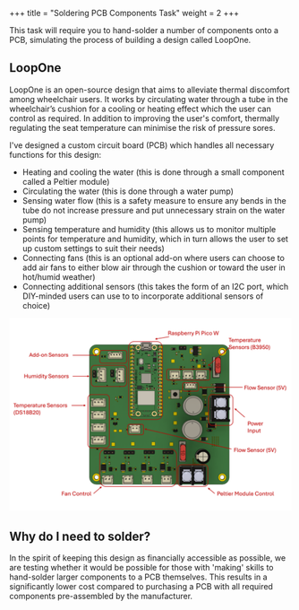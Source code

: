 +++
title = "Soldering PCB Components Task"
weight = 2
+++

This task will require you to hand-solder a number of components onto a PCB, simulating the process of building a design called LoopOne.

## LoopOne
LoopOne is an open-source design that aims to alleviate thermal discomfort among wheelchair users. It works by circulating water through a tube in the wheelchair’s cushion for a cooling or heating effect which the user can control as required. In addition to improving the user's comfort, thermally regulating the seat temperature can minimise the risk of pressure sores.

I've designed a custom circuit board (PCB) which handles all necessary functions for this design:
 - Heating and cooling the water (this is done through a small component called a Peltier module)
 - Circulating the water (this is done through a water pump)
 - Sensing water flow (this is a safety measure to ensure any bends in the tube do not increase pressure and put unnecessary strain on the water pump)
 - Sensing temperature and humidity (this allows us to monitor multiple points for temperature and humidity, which in turn allows the user to set up custom settings to suit their needs)
 - Connecting fans (this is an optional add-on where users can choose to add air fans to either blow air through the cushion or toward the user in hot/humid weather)
 - Connecting additional sensors (this takes the form of an I2C port, which DIY-minded users can use to to incorporate additional sensors of choice)

 ![Top down view of the Loop One PCB with various functionalities of the board annotated.](LoopOne_Annotated.png)
 
## Why do I need to solder?
In the spirit of keeping this design as financially accessible as possible, we are testing whether it would be possible for those with 'making' skills to hand-solder larger components to a PCB themselves. This results in a significantly lower cost compared to purchasing a PCB with all required components pre-assembled by the manufacturer.